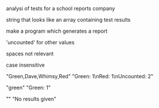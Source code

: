 analysi of tests for a school reports company

string that looks like an array containing test results

make a program which generates a report

'uncounted' for other values

spaces not relevant

case insensitive

"Green,Dave,Whimsy,Red"
"Green: 1\nRed: 1\nUncounted: 2"

"green"
"Green: 1"

""
"No results given"